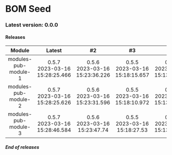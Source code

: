 # BOM Seed

### Latest version: 0.0.0

#### Releases
                
| Module | Latest | #2 | #3 | #4 | #5 |
| :----: | :----: | :----: | :----: | :----: | :----: |
| modules-pub-module-1 | 0.5.7<br> 2023-03-16<br> 15:28:25.466 | 0.5.6<br> 2023-03-16<br> 15:23:36.226 | 0.5.5<br> 2023-03-16<br> 15:18:15.657 | 0.5.4<br> 2023-03-16<br> 15:13:24.466 | 0.5.3<br> 2023-03-16<br> 14:21:8.823 |
| modules-pub-module-2 | 0.5.7<br> 2023-03-16<br> 15:28:25.626 | 0.5.6<br> 2023-03-16<br> 15:23:31.596 | 0.5.5<br> 2023-03-16<br> 15:18:10.972 | 0.5.4<br> 2023-03-16<br> 15:13:24.223 | 0.5.3<br> 2023-03-16<br> 14:21:7.552 |
| modules-pub-module-3 | 0.5.7<br> 2023-03-16<br> 15:28:46.584 | 0.5.6<br> 2023-03-16<br> 15:23:47.74 | 0.5.5<br> 2023-03-16<br> 15:18:27.53 | 0.5.4<br> 2023-03-16<br> 15:13:39.344 | 0.5.3<br> 2023-03-16<br> 14:21:24.598 |
                
                
##### End of releases

